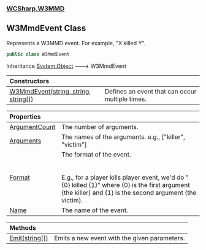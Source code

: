 ### [WCSharp.W3MMD](WCSharp.W3MMD.md 'WCSharp.W3MMD')

## W3MmdEvent Class

Represents a W3MMD event. For example, "X killed Y".

```csharp
public class W3MmdEvent
```

Inheritance [System.Object](https://docs.microsoft.com/en-us/dotnet/api/System.Object 'System.Object') &#129106; W3MmdEvent

| Constructors | |
| :--- | :--- |
| [W3MmdEvent(string, string, string[])](WCSharp.W3MMD.W3MmdEvent.W3MmdEvent(string,string,string[]).md 'WCSharp.W3MMD.W3MmdEvent.W3MmdEvent(string, string, string[])') | Defines an event that can occur multiple times. |

| Properties | |
| :--- | :--- |
| [ArgumentCount](WCSharp.W3MMD.W3MmdEvent.ArgumentCount.md 'WCSharp.W3MMD.W3MmdEvent.ArgumentCount') | The number of arguments. |
| [Arguments](WCSharp.W3MMD.W3MmdEvent.Arguments.md 'WCSharp.W3MMD.W3MmdEvent.Arguments') | The names of the arguments. e.g., ["killer", "victim"] |
| [Format](WCSharp.W3MMD.W3MmdEvent.Format.md 'WCSharp.W3MMD.W3MmdEvent.Format') | The format of the event.<br/><br/><br/>E.g., for a player kills player event, we'd do "{0} killed {1}" where {0} is the first argument (the killer) and {1} is the second argument (the victim). |
| [Name](WCSharp.W3MMD.W3MmdEvent.Name.md 'WCSharp.W3MMD.W3MmdEvent.Name') | The name of the event. |

| Methods | |
| :--- | :--- |
| [Emit(string[])](WCSharp.W3MMD.W3MmdEvent.Emit(string[]).md 'WCSharp.W3MMD.W3MmdEvent.Emit(string[])') | Emits a new event with the given parameters. |
